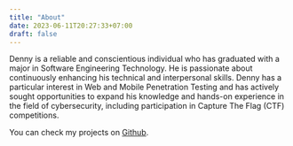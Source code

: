 ```yaml
---
title: "About"
date: 2023-06-11T20:27:33+07:00
draft: false
---
```


Denny is a reliable and conscientious individual who has graduated with a major in Software Engineering Technology. He is passionate about continuously enhancing his technical and interpersonal skills. Denny has a particular interest in Web and Mobile Penetration Testing and has actively sought opportunities to expand his knowledge and hands-on experience in the field of cybersecurity, including participation in Capture The Flag (CTF) competitions.

You can check my projects on [Github](https://github.com/dennyabrahamsinaga).


